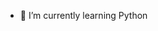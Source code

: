 - 🌱 I’m currently learning Python

<!---
Ptaha04/Ptaha04 is a ✨ special ✨ repository because its `README.md` (this file) appears on your GitHub profile.
You can click the Preview link to take a look at your changes.
--->
